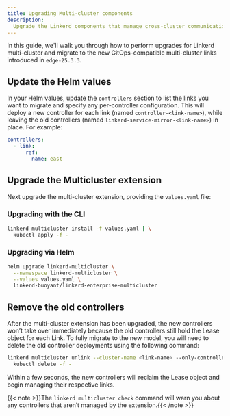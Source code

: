 ```yaml
---
title: Upgrading Multi-cluster components
description:
  Upgrade the Linkerd components that manage cross-cluster communication.
---
```


In this guide, we'll walk you through how to perform upgrades for Linkerd
multi-cluster and migrate to the new GitOps-compatible multi-cluster links
introduced in `edge-25.3.3`.

## Update the Helm values

In your Helm values, update the `controllers` section to list the links you want
to migrate and specify any per-controller configuration. This will deploy a new
controller for each link (named `controller-<link-name>`), while leaving the old
controllers (named `linkerd-service-mirror-<link-name>`) in place. For example:

```yaml
controllers:
  - link:
      ref:
        name: east
```

## Upgrade the Multicluster extension

Next upgrade the multi-cluster extension, providing the `values.yaml` file:

### Upgrading with the CLI

```bash
linkerd multicluster install -f values.yaml | \
  kubectl apply -f -
```

### Upgrading via Helm

```bash
helm upgrade linkerd-multicluster \
  --namespace linkerd-multicluster \
  --values values.yaml \
  linkerd-buoyant/linkerd-enterprise-multicluster
```

## Remove the old controllers

After the multi-cluster extension has been upgraded, the new controllers won’t
take over immediately because the old controllers still hold the Lease object
for each Link. To fully migrate to the new model, you will need to delete the
old controller deployments using the following command:

```bash
linkerd multicluster unlink --cluster-name <link-name> --only-controller | \
  kubectl delete -f -
```

Within a few seconds, the new controllers will reclaim the Lease object and
begin managing their respective links.

{{< note >}}The `linkerd multicluster check` command will warn you about any
controllers that aren’t managed by the extension.{{< /note >}}
